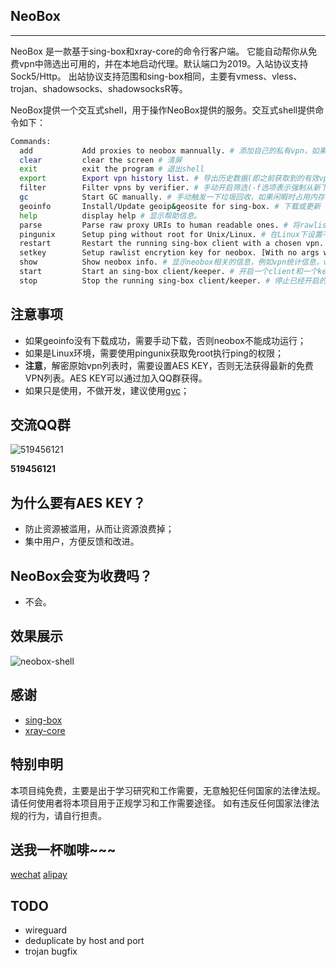 ## NeoBox
----------------
NeoBox 是一款基于sing-box和xray-core的命令行客户端。
它能自动帮你从免费vpn中筛选出可用的，并在本地启动代理。默认端口为2019。入站协议支持Sock5/Http。
出站协议支持范围和sing-box相同，主要有vmess、vless、trojan、shadowsocks、shadowsocksR等。

NeoBox提供一个交互式shell，用于操作NeoBox提供的服务。交互式shell提供命令如下：
```bash
Commands:
  add           Add proxies to neobox mannually. # 添加自己的私有vpn，如果你已有的话
  clear         clear the screen # 清屏
  exit          exit the program # 退出shell
  export        Export vpn history list. # 导出历史数据(即之前获取到的有效vpn)到json文件
  filter        Filter vpns by verifier. # 手动开启筛选(-f选项表示强制从新下载文件，-hs选项表示历史数据也加入待筛选队列之中)
  gc            Start GC manually. # 手动触发一下垃圾回收，如果闲暇时占用内存较多(待测试)。
  geoinfo       Install/Update geoip&geosite for sing-box. # 下载或更新 geoip.db以及geosite.db
  help          display help # 显示帮助信息。
  parse         Parse raw proxy URIs to human readable ones. # 将rawlist解析为人类能读懂的格式，主要用于发现proxy uri的规则。
  pingunix      Setup ping without root for Unix/Linux. # 在Linux下设置不需要root权限的ping操作。
  restart       Restart the running sing-box client with a chosen vpn. [restart vpn_index] # 从新启动一个client，使用指定的vpn_index。
  setkey        Setup rawlist encrytion key for neobox. [With no args will set key to default value] # 设置解密原始vpn列表需要的AES KEY，进QQ群
  show          Show neobox info. # 显示neobox相关的信息，例如vpn统计信息，vpn可用列表，neobox运行情况，当前正在使用的vpn等等。
  start         Start an sing-box client/keeper. # 开启一个client和一个keeper。
  stop          Stop the running sing-box client/keeper. # 停止已经开启的client和keeper。
```

## 注意事项
- 如果geoinfo没有下载成功，需要手动下载，否则neobox不能成功运行；
- 如果是Linux环境，需要使用pingunix获取免root执行ping的权限；
- **注意**，解密原始vpn列表时，需要设置AES KEY，否则无法获得最新的免费VPN列表。AES KEY可以通过加入QQ群获得。
- 如果只是使用，不做开发，建议使用[gvc](https://github.com/moqsien/gvc)；

## 交流QQ群
![519456121](https://github.com/moqsien/neobox/blob/main/docs/qq_group.jpg)

**519456121**

## 为什么要有AES KEY？
- 防止资源被滥用，从而让资源浪费掉；
- 集中用户，方便反馈和改进。

## NeoBox会变为收费吗？
- 不会。

## 效果展示
![neobox-shell](https://github.com/moqsien/neobox/blob/main/docs/neobox.png)

## 感谢
- [sing-box](https://github.com/SagerNet/sing-box)
- [xray-core](https://github.com/XTLS/Xray-core)

## 特别申明
本项目纯免费，主要是出于学习研究和工作需要，无意触犯任何国家的法律法规。请任何使用者将本项目用于正规学习和工作需要途径。
如有违反任何国家法律法规的行为，请自行担责。

## 送我一杯咖啡~~~
[wechat](https://github.com/moqsien/moqsien/blob/main/imgs/wechat.jpeg)
[alipay](https://github.com/moqsien/moqsien/blob/main/imgs/alipay.jpeg)

## TODO
- wireguard
- deduplicate by host and port
- trojan bugfix
